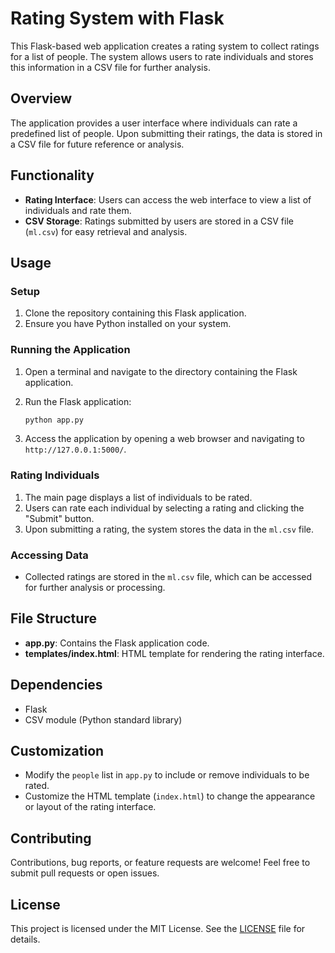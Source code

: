 ﻿# Rating System with Flask

This Flask-based web application creates a rating system to collect ratings for a list of people. The system allows users to rate individuals and stores this information in a CSV file for further analysis.

## Overview

The application provides a user interface where individuals can rate a predefined list of people. Upon submitting their ratings, the data is stored in a CSV file for future reference or analysis.

## Functionality

- **Rating Interface**: Users can access the web interface to view a list of individuals and rate them.
- **CSV Storage**: Ratings submitted by users are stored in a CSV file (`ml.csv`) for easy retrieval and analysis.

## Usage

### Setup

1. Clone the repository containing this Flask application.
2. Ensure you have Python installed on your system.

### Running the Application

1. Open a terminal and navigate to the directory containing the Flask application.
2. Run the Flask application:

   ```bash
   python app.py
   ```
3. Access the application by opening a web browser and navigating to `http://127.0.0.1:5000/`.

### Rating Individuals

1. The main page displays a list of individuals to be rated.
2. Users can rate each individual by selecting a rating and clicking the "Submit" button.
3. Upon submitting a rating, the system stores the data in the `ml.csv` file.

### Accessing Data

- Collected ratings are stored in the `ml.csv` file, which can be accessed for further analysis or processing.

## File Structure

- **app.py**: Contains the Flask application code.
- **templates/index.html**: HTML template for rendering the rating interface.

## Dependencies

- Flask
- CSV module (Python standard library)

## Customization

- Modify the `people` list in `app.py` to include or remove individuals to be rated.
- Customize the HTML template (`index.html`) to change the appearance or layout of the rating interface.

## Contributing

Contributions, bug reports, or feature requests are welcome! Feel free to submit pull requests or open issues.

## License

This project is licensed under the MIT License. See the [LICENSE](LICENSE) file for details.
